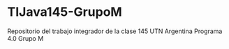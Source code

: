 # TIJava145-GrupoM
Repositorio del trabajo integrador de la clase 145 UTN Argentina Programa 4.0 Grupo M
